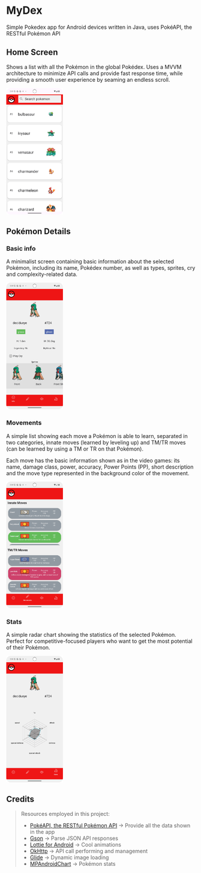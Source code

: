 # MyDex
Simple Pokedex app for Android devices written in Java, uses PokéAPI, the RESTful Pokémon API

## Home Screen

Shows a list with all the Pokémon in the global Pokédex. Uses a MVVM architecture
to minimize API calls and provide fast response time, while providing a smooth 
user experience by seaming an endless scroll. 

<img src="img/home_screen.png" alt="Home Screen with Pokédex list" width="30%" />

## Pokémon Details
### Basic info

A minimalist screen containing basic information about the selected Pokémon, including
its name, Pokédex number, as well as types, sprites, cry and complexity-related data.


<img src="img/details-basic_info.png" alt="Pokémon details: basic info" width="30%" />

### Movements

A simple list showing each move a Pokémon is able to learn, separated in two categories,
innate moves (learned by leveling up) and TM/TR moves (can be learned by using a TM or 
TR on that Pokémon).  

Each move has the basic information shown as in the video games: its name, damage class,
power, accuracy, Power Points (PP), short description and the move type represented in
the background color of the movement.

<img src="img/details-movements.png" alt="Pokémon details: movements" width="30%" />

### Stats

A simple radar chart showing the statistics of the selected Pokémon. Perfect for 
competitive-focused players who want to get the most potential of their Pokémon.

<img src="img/details-stats.png" alt="Pokémon details: stats" width="30%" />

## Credits
> Resources employed in this project:  
> - [PokéAPI, the RESTful Pokémon API](https://pokeapi.co/) -> Provide all the data shown 
> in the app
> - [Gson](https://github.com/google/gson) -> Parse JSON API responses  
> - [Lottie for Android](https://github.com/airbnb/lottie-android) -> Cool animations
> - [OkHttp](https://github.com/square/okhttp) -> API call performing and management
> - [Glide](https://github.com/bumptech/glide) -> Dynamic image loading
> - [MPAndroidChart](https://github.com/PhilJay/MPAndroidChart) -> Pokémon stats